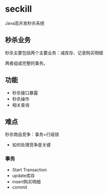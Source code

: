 # seckill
Java高并发秒杀系统
## 秒杀业务

秒杀主要包括两个主要业务：减库存、记录购买明细

两者组成完整的事务。

## 功能

- 秒杀接口暴露
- 秒杀操作
- 相关查询
## 难点

秒杀商品竞争：事务+行级锁

- 如何处理竞争是关键

### 事务
- Start Transaction
- update库存
- insert购买明细
- commit

